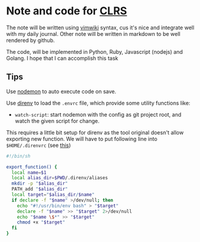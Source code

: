 Note and code for  [CLRS](https://en.wikipedia.org/wiki/Introduction_to_Algorithms)
==================================================================================

The note will be written using [vimwiki](https://github.com/vimwiki/vimwiki)
syntax, cus it's nice and integrate well with my daily journal. Other note will
be written in markdown to be well rendered by github.

The code, will be implemented in Python, Ruby, Javascript (nodejs) and Golang. I
hope that I can accomplish this task

Tips
----

Use [nodemon](https://nodemon.io/) to auto execute code on save.

Use [direnv](https://direnv.net/) to load the `.envrc` file, which provide some
utility functions like:

- `watch-script`: start nodemon with the config as git project root, and watch
  the given script for change.

This requires a little bit setup for direnv as the tool original doesn't allow
exporting new function. We will have to put following line into `$HOME/.direnvrc`
(see [this](https://github.com/direnv/direnv/issues/73#issuecomment-392342423))
```sh
#!/bin/sh

export_function() {
  local name=$1
  local alias_dir=$PWD/.direnv/aliases
  mkdir -p "$alias_dir"
  PATH_add "$alias_dir"
  local target="$alias_dir/$name"
  if declare -f "$name" >/dev/null; then
    echo "#!/usr/bin/env bash" > "$target"
    declare -f "$name" >> "$target" 2>/dev/null
    echo "$name \$*" >> "$target"
    chmod +x "$target"
  fi
}

```


